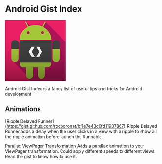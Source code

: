 Android Gist Index
=====================

![Developers](art/android-developer.png "Android Tips")

Android Gist Index is a fancy list of useful tips and tricks for Android development

## Animations

[Ripple Delayed Runner] (https://gist.github.com/rocboronat/bf1e7e43c0fd11907867)
Ripple Delayed Runner adds a delay when the user clicks in a view with a ripple to show all the ripple animation before launch the Runnable.

[Parallax ViewPager Transformation](https://gist.github.com/Aracem/328d052603ec23391a3e)
Adds a parallax animation to your ViewPager transformation. Could apply different speeds to different views. Read the gist to know how to use it.

